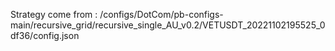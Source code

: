 Strategy come from : /configs/DotCom/pb-configs-main/recursive_grid/recursive_single_AU_v0.2/VETUSDT_20221102195525_0df36/config.json